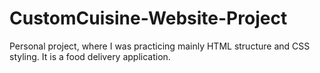 # CustomCuisine-Website-Project

Personal project, where I was practicing mainly HTML structure and CSS styling.
It is a food delivery application.
